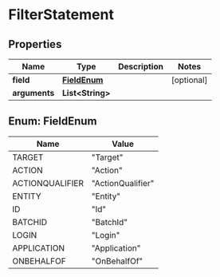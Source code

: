 
# FilterStatement

## Properties
Name | Type | Description | Notes
------------ | ------------- | ------------- | -------------
**field** | [**FieldEnum**](#FieldEnum) |  |  [optional]
**arguments** | **List&lt;String&gt;** |  | 


<a name="FieldEnum"></a>
## Enum: FieldEnum
Name | Value
---- | -----
TARGET | &quot;Target&quot;
ACTION | &quot;Action&quot;
ACTIONQUALIFIER | &quot;ActionQualifier&quot;
ENTITY | &quot;Entity&quot;
ID | &quot;Id&quot;
BATCHID | &quot;BatchId&quot;
LOGIN | &quot;Login&quot;
APPLICATION | &quot;Application&quot;
ONBEHALFOF | &quot;OnBehalfOf&quot;



